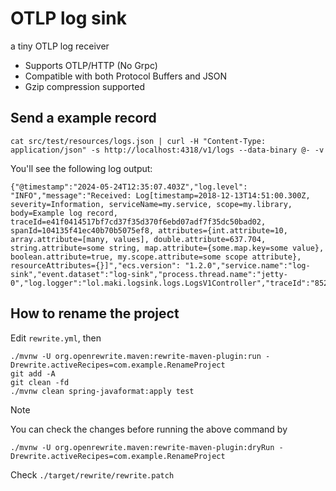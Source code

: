 # OTLP log sink

a tiny OTLP log receiver

* Supports OTLP/HTTP (No Grpc)
* Compatible with both Protocol Buffers and JSON
* Gzip compression supported

## Send a example record

```
cat src/test/resources/logs.json | curl -H "Content-Type: application/json" -s http://localhost:4318/v1/logs --data-binary @- -v
```

You'll see the following log output:

```
{"@timestamp":"2024-05-24T12:35:07.403Z","log.level": "INFO","message":"Received: Log[timestamp=2018-12-13T14:51:00.300Z, severity=Information, serviceName=my.service, scope=my.library, body=Example log record, traceId=e41f0414517bf7cd37f35d370f6ebd07adf7f35dc50bad02, spanId=104135f41ec40b70b5075ef8, attributes={int.attribute=10, array.attribute=[many, values], double.attribute=637.704, string.attribute=some string, map.attribute={some.map.key=some value}, boolean.attribute=true, my.scope.attribute=some scope attribute}, resourceAttributes={}]","ecs.version": "1.2.0","service.name":"log-sink","event.dataset":"log-sink","process.thread.name":"jetty-0","log.logger":"lol.maki.logsink.logs.LogsV1Controller","traceId":"8526466c9726900f784b2aad01ef9eca","spanId":"21a72f7dc28ffbbe"}
```

## How to rename the project

Edit `rewrite.yml`, then

```
./mvnw -U org.openrewrite.maven:rewrite-maven-plugin:run -Drewrite.activeRecipes=com.example.RenameProject
git add -A
git clean -fd
./mvnw clean spring-javaformat:apply test 
```

> [!NOTE]
> You can check the changes before running the above command by
> ```
> ./mvnw -U org.openrewrite.maven:rewrite-maven-plugin:dryRun -Drewrite.activeRecipes=com.example.RenameProject
> ```
> Check `./target/rewrite/rewrite.patch`